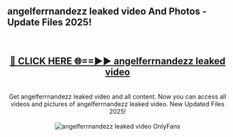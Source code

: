 <h2>angelferrnandezz leaked video And Photos - Update Files 2025!</h2>
<br>
<div align="center">
<h2><a href="https://linkcuts.com/hfmhzwbr" rel="nofollow">🔴 CLICK HERE 🌐==►► angelferrnandezz leaked video</a></h2>
<br>
Get angelferrnandezz leaked video and all content. Now you can access all videos and pictures of angelferrnandezz leaked video. New Updated Files 2025!
<br>
<br>
<a href="https://linkcuts.com/hfmhzwbr" rel="nofollow" data-target="animated-image.originalLink"><img src="https://i.ibb.co.com/WyWwxjT/player-gif2.gif" alt="angelferrnandezz leaked video OnlyFans" style="max-width: 100%; display: inline-block;" data-target="animated-image.originalImage"></a>
</div>
<br>